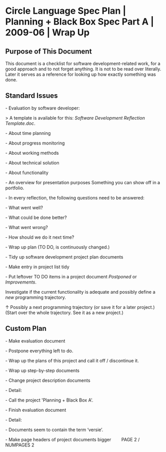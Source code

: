 ﻿Circle Language Spec Plan | Planning + Black Box Spec Part A | 2009-06 | Wrap Up
==========================================================================


Purpose of This Document
------------------------

This document is a checklist for software development-related work, for a good approach and to not forget anything. It is not to be read over literally. Later it serves as a reference for looking up how exactly something was done.


Standard Issues
---------------

\- Evaluation by software developer:

\> A template is available for this: *Software Development Reflection Template.doc*.

\- About time planning

\- About progress monitoring

\- About working methods

\- About technical solution

\- About functionality

\- An overview for presentation purposes
Something you can show off in a portfolio.

\- In every reflection, the following questions need to be answered:

\- What went well?

\- What could be done better?

\- What went wrong?

\- How should we do it next time?

\- Wrap up plan (TO DO, is continuously changed.)

\- Tidy up software development project plan documents

\- Make entry in project list tidy

\- Put leftover TO DO items in a project document *Postponed* or *Improvements*.

Investigate if the current functionality is adequate and possibly define a *new* programming trajectory.

↑ Possibly a next programming trajectory (or save it for a later project.)
(Start over the whole trajectory. See it as a new project.)


Custom Plan
-----------

\- Make evaluation document

\- Postpone everything left to do.

\- Wrap up the plans of this project and call it off / discontinue it.

\- Wrap up step-by-step documents

\- Change project description documents

\- Detail:

\- Call the project 'Planning + Black Box A'.

\- Finish evaluation document

\- Detail:

\- Documents seem to contain the term ‘versie’.

\- Make page headers of project documents bigger
`	 `PAGE 2 /  NUMPAGES 2
